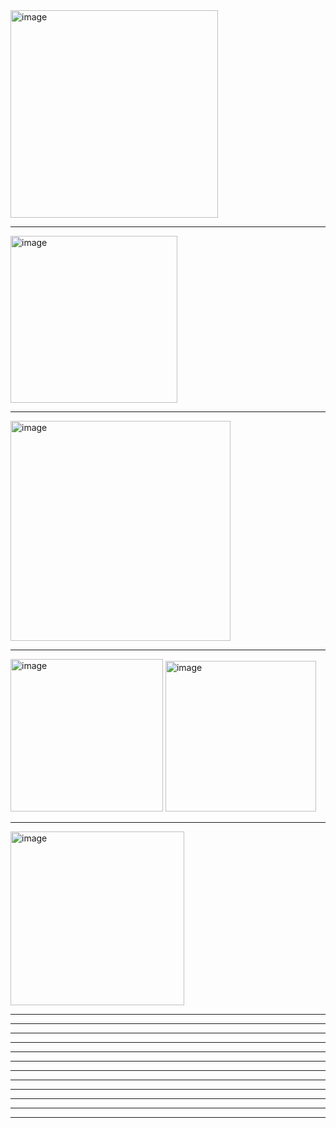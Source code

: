 <img width="332" alt="image" src="https://github.com/user-attachments/assets/07564d0b-2cef-4497-9369-190f0b83040d" />

------------------
<img width="267" alt="image" src="https://github.com/user-attachments/assets/2be2aba5-698c-40ad-9074-77097367a04f" />

------------------
<img width="352" alt="image" src="https://github.com/user-attachments/assets/0fb38b6e-7310-49fa-8b0c-0364c544091d" />

------------------
<img width="244" alt="image" src="https://github.com/user-attachments/assets/41f3ca9d-52be-42b8-9b04-3465a815948c" />
<img width="241" alt="image" src="https://github.com/user-attachments/assets/6a028b0e-142b-40b7-b209-7e4735589989" />

------------------
<img width="278" alt="image" src="https://github.com/user-attachments/assets/737b8ad5-d283-4cbd-abc8-81514328a83f" />

------------------
------------------
------------------
------------------
------------------
------------------
------------------
------------------
------------------
------------------
------------------
------------------
